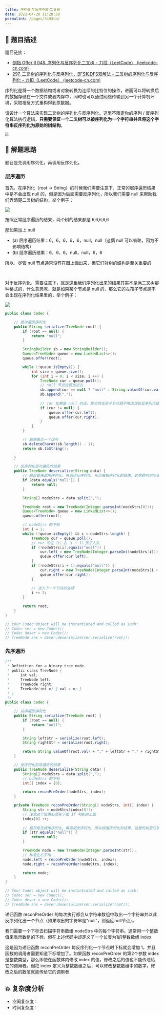 ```yaml
---
title: 序列化与反序列化二叉树
date: 2022-04-20 11:28:38
permalink: /pages/3493cb/
---
```

## 📃 题目描述

题目链接：

- [剑指 Offer II 048. 序列化与反序列化二叉树 - 力扣（LeetCode） (leetcode-cn.com)](https://leetcode-cn.com/problems/h54YBf/)
- [297. 二叉树的序列化与反序列化，BFS和DFS双解法 - 二叉树的序列化与反序列化 - 力扣（LeetCode） (leetcode-cn.com)](https://leetcode-cn.com/problems/serialize-and-deserialize-binary-tree/solution/297-er-cha-shu-de-xu-lie-hua-yu-fan-xu-l-647c/)

序列化是将一个数据结构或者对象转换为连续的比特位的操作，进而可以将转换后的数据存储在一个文件或者内存中，同时也可以通过网络传输到另一个计算机环境，采取相反方式重构得到原数据。

请设计一个算法来实现二叉树的序列化与反序列化。这里不限定你的序列 / 反序列化算法执行逻辑，**只需要保证一个二叉树可以被序列化为一个字符串并且将这个字符串反序列化为原始的树结构**。

<img src="https://cs-wiki.oss-cn-shanghai.aliyuncs.com/img/20220420122012.png" style="zoom:67%;" />

## 🔔 解题思路

题目是先调用序列化，再调用反序列化。

### 层序遍历

首先，在序列化（root -> String）的时候我们需要注意下，正常的层序遍历结果中是不会出现 null 的，但是因为后面需要反序列化，所以我们需要 null 来帮助我们弄清楚二叉树的结构。举个例子：

![](https://cs-wiki.oss-cn-shanghai.aliyuncs.com/img/20220420114434.png)

按照正常层序遍历的结果，两个树的结果都是 6,6,6,6,6

那如果加上 null

- (a) 层序遍历结果：6，6，6，6，6，null，null（这俩 null 可以省略，因为不影响结构）
- (b) 层序遍历结果：6，6，6，null，null，6，6

所以，尽管 null 节点通常没有在图上画出来，但它们对树的结构是至关重要的

<br>

对于反序列化，需要注意下，就是这里我们序列化出来的结果其实不是满二叉树那种格式的，什么意思呢，就是如果某个节点是 null 的，那么它的左孩子节点是不会出现在序列化结果里的，举个例子：

![](https://cs-wiki.oss-cn-shanghai.aliyuncs.com/img/20220420113440.png)


```java
public class Codec {

    // 层次遍历序列化
    public String serialize(TreeNode root) {
        if (root == null) {
            return "null";
        }

        StringBuilder sb = new StringBuilder();
        Queue<TreeNode> queue = new LinkedList<>();
        queue.offer(root);

        while (!queue.isEmpty()) {
            int size = queue.size();
            for (int i = 0; i < size; i ++) {
                TreeNode cur = queue.poll();
				// null 节点也要加进去
                sb.append(cur == null ? "null" : String.valueOf(cur.val));
                sb.append(",");
				
                // cur 如果是 null 的话，那它的左孩子节点就不用出现在反序列化结果里了
                if (cur != null) {
                    queue.offer(cur.left);
                    queue.offer(cur.right);
                }
            }
        }

        // 删除最后一个逗号
        sb.deleteCharAt(sb.length() - 1);
        return sb.toString();
        
    }

    // 反序列化层次遍历的结果
    public TreeNode deserialize(String data) {
        // 题目是先调用序列化，再调用反序列化，所以根据序列化的结果，这里的判空应该是这种形式
        if (data.equals("null")) {
            return null;
        }

        String[] nodeStrs = data.split(",");

        TreeNode root = new TreeNode(Integer.parseInt(nodeStrs[0]));
        Queue<TreeNode> queue = new LinkedList<>();
        queue.offer(root);

        // nodeStrs 的下标
        int i = 1;
        while (!queue.isEmpty() && i < nodeStrs.length) {
            TreeNode cur = queue.poll();
            // cur 的左（i）右（i + 1）孩子入队
            if (!nodeStrs[i].equals("null")) {
                cur.left = new TreeNode(Integer.parseInt(nodeStrs[i]));
                queue.offer(cur.left);
            }
            if (!nodeStrs[i + 1].equals("null")) {
                cur.right = new TreeNode(Integer.parseInt(nodeStrs[i + 1]));
                queue.offer(cur.right);
            }
			
            // 进入下一个节点的处理
            i += 2;
        }

        return root;
    }
}

// Your Codec object will be instantiated and called as such:
// Codec ser = new Codec();
// Codec deser = new Codec();
// TreeNode ans = deser.deserialize(ser.serialize(root));
```

### 先序遍历

```java
/**
 * Definition for a binary tree node.
 * public class TreeNode {
 *     int val;
 *     TreeNode left;
 *     TreeNode right;
 *     TreeNode(int x) { val = x; }
 * }
 */
public class Codec {

    // 前序遍历序列化
    public String serialize(TreeNode root) {
        if (root == null) {
            return "null";
        }

        String leftStr = serialize(root.left);
        String rightStr = serialize(root.right);

        return String.valueOf(root.val) + "," + leftStr + "," + rightStr;
    }

    // 反序列化前序遍历的结果
    public TreeNode deserialize(String data) {
        String[] nodeStrs = data.split(",");
        // nodeStrs 的下标
        int[] index = {0};

        return reconPreOrder(nodeStrs, index);
    }

    private TreeNode reconPreOrder(String[] nodeStrs, int[] index) {
        String str = nodeStrs[index[0]];
        // 注意这个位置必须在下面 if 判断的上面
        index[0] ++;
		
        // 题目是先调用序列化，再调用反序列化，所以根据序列化的结果，这里的判空应该是这种形式
        if (str.equals("null")) {
            return null;
        }

        TreeNode node = new TreeNode(Integer.parseInt(str));
        // 构造左右子树
        node.left = reconPreOrder(nodeStrs, index);
        node.right = reconPreOrder(nodeStrs, index);

        return node;
    }
}

// Your Codec object will be instantiated and called as such:
// Codec ser = new Codec();
// Codec deser = new Codec();
// TreeNode ans = deser.deserialize(ser.serialize(root));
```

递归函数 reconPreOrder 的每次执行都会从字符串数组中取出一个字符串并以此反序列化出一个节点（如果取出的字符串是"null"，则返回null节点）。

我们需要一个下标去扫描字符串数组 nodeStrs 中的每个字符串。通常用一个整数值来表示数组的下标，但在上述代码中却定义了一个长度为1的整数数组 index 

这是因为递归函数 reconPreOrder  每反序列化一个节点时下标就会增加 1，并且函数的调用者需要知道下标增加了。如果函数 reconPreOrder 的第2个参数 index 是整数类型，那么即使在函数体内修改 index 的值，修改之后的值也不能传递给它的调用者。但把 index 定义为整数数组之后，可以修改整数数组中的数字，修改之后的数值就能传给它的调用者

## 💥 复杂度分析

- 空间复杂度：
- 时间复杂度：

